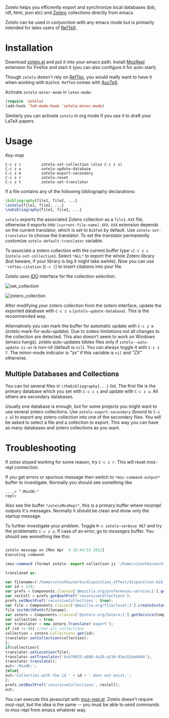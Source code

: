 Zotelo helps you efficiently export and synchronize local databases (bib, rdf, html, json etc) and [Zotero](http://www.zotero.org) collections directly from emacs.

Zotelo can be used in conjunction with any emacs mode but is primarily intended for latex users of [RefTeX](http://staff.science.uva.nl/~dominik/Tools/reftex/reftex-nutshell.html).


Installation
===========

Download [zotelo.el](https://raw.github.com/vitoshka/zotelo/master/zotelo.el) and put it into your emacs path. Install [MozRepl](https://addons.mozilla.org/en-US/firefox/addon/mozrepl/) extension for Firefox and start it (you can also configure it for  auto-start).

Though `zotelo` doesn't rely on [RefTex](http://www.gnu.org/software/auctex/reftex.html), you would really want to have it when working with `BibTeX`. `RefTeX` comes with [AucTeX](http://www.gnu.org/s/auctex/). 

Activate `zotelo-minor-mode` in `latex-mode`:

```lisp
(require 'zotelo)
(add-hook 'TeX-mode-hook 'zotelo-minor-mode)
```

Similarly you can activate `zotelo` in org mode if you use it to draft your LaTeX papers.

Usage
=====

_*Key-map*_
```
C-c z c         zotelo-set-collection (also C-c z s)
C-c z u         zotelo-update-database
C-c z e         zotelo-export-secondary
C-c z r         zotelo-reset
C-c z t         zotelo-set-translator
```

If a file contains any of the following bibliography declarations:

```tex
\bibliography{file1, file2, ...}
\zotelo{file1, file2, ...}
\nobibliography{file1, file2, ...}
```
`zotelo` exports the associated Zotero collection as a `file1.XXX` file, otherwise it exports into `[current-file-name].XXX`. `XXX` extension depends on the current translator, which is set to `BibTeX` by default. Use `zotelo-set-translator` to choose the translator. To set the translator permanently customize `zotelo-default-translator` variable. 

To associate a zotero collection with the current buffer type `\C-c z c` (`zotelo-set-collection`). Select `*ALL*` to export
the whole Zotero library (but beware, if your library is big it might take awhile). Now you can use  `'reftex-citation` (`C-c [`) to insert citations into your file.

Zotelo uses [IDO](http://www.emacswiki.org/emacs/InteractivelyDoThings ) interface for the collection selection:

![set_collection](https://github.com/vitoshka/zotelo/raw/master/img/set_collection.png)

![zotero_collection](https://github.com/vitoshka/zotelo/raw/master/img/zotero_collection.png)


After modifying your zotero collection from the zotero interface, update the exported database with `C-c z u` (`zotelo-update-database`). This is the recommended way.  

Alternatively you can  mark the buffer for automatic update with `C-c z m` (zotelo-mark-for-auto-update). Due to zotero limitations not all changes to the collection are detected. This also doesn't seem to work on Windows (emacs hangs). zotelo auto-updates bibtex files only if `zotelo--auto-update-is-on` is non-nil (default is `nil`). You can always toggle it with `C-c z T`. The minor-mode indicator is *"zx"* if this variable is `nil` and *"ZX"* otherwise.

Multiple Databases and Collections
----------------------------------

You can list several files in `\thebibliography{...}` list. The first file is the primary database which you set with `C-c z s` and update with `C-c z u`. All others are secondary databases. 

Usually one database is enough, but for some projects you might want to use several zotero collections. Use `zotelo-export-secondary` (bound to `C-c z e`) to export any zotero collection into one of the secondary files.  You will be asked to select a file and a collection to export. This way you can have as many databases and zotero collections as you want. 

Troubleshooting
===============
If zotxo stoped working for some reason, try `C-c z r`. This will reset moz-repl connection. 

If you get errors or spurious message then switch to `*moz-command-output*` buffer to investigate. Normally you should see something like 

```
....> ":MozOK:"
repl> 
```

Also see the buffer `*zoteloMozRepl*`, this is a primary buffer where mozrepl outputs it's messages. Normally it should be clean and show only the startup message. 

To further investigate your problem. Toggle `M-x zotelo-verbose RET` and try the problematic `C-c z u`. If case of an error, go to *messages* buffer. You should see womething like this:

```javascript

zotelo message on [Mon Apr  9 18:44:53 2012]
Executing command: 

(moz-command (format zotelo--export-collection-js '/home/vitoshka/works/disposition_effect/disposition.bib' 119))

translated as:

var filename=('/home/vitoshka/works/disposition_effect/disposition.bib');
var id = 119;
var prefs = Components.classes['@mozilla.org/preferences-service;1'].getService(Components.interfaces.nsIPrefService).getBranch('extensions.zotero.');
var recColl = prefs.getBoolPref('recursiveCollections');
prefs.setBoolPref('recursiveCollections', true);
var file = Components.classes['@mozilla.org/file/local;1'].createInstance(Components.interfaces.nsILocalFile);
file.initWithPath(filename);
var zotero = Components.classes['@zotero.org/Zotero;1'].getService(Components.interfaces.nsISupports).wrappedJSObject;
var collection = true;
var translator = new zotero.Translate('export');
if (id != 0){ //not all collections
collection = zotero.Collections.get(id);
translator.setCollection(collection);
};
if(collection){
translator.setLocation(file);
translator.setTranslator('9cb70025-a888-4a29-a210-93ec52da40d4');
translator.translate();
out=':MozOK:';
}else{
out='Collection with the id ' + id + ' does not exist.';
};
prefs.setBoolPref('recursiveCollections', recColl);
out;
```

You can execute this javascript with [moz-repl.el](https://github.com/bard/mozrepl/wiki/Emacs-integration). Zotelo doesn't require _moz-repl_, but the idea is the same -- you must be able to send commands to moz-repl from emacs whatever way.


